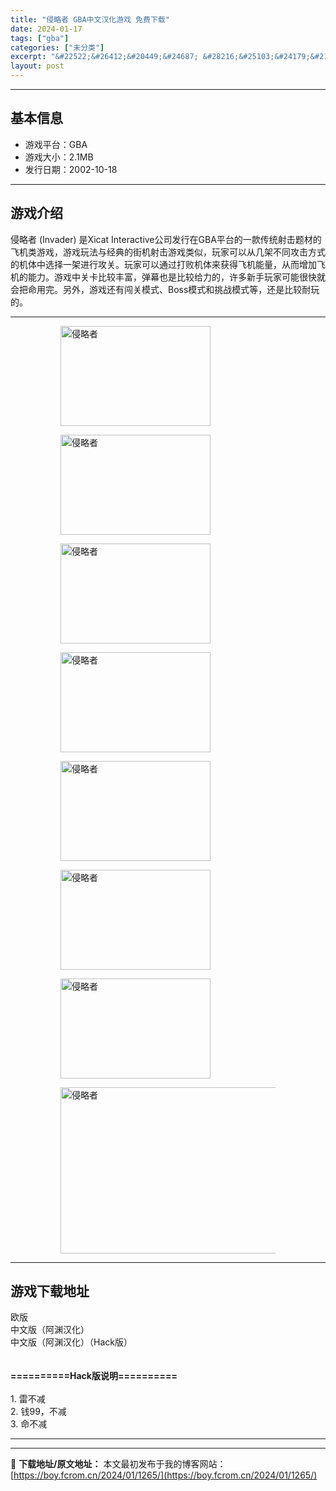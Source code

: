 ```yaml
---
title: "侵略者 GBA中文汉化游戏 免费下载"
date: 2024-01-17
tags: ["gba"]
categories: ["未分类"]
excerpt: "&#22522;&#26412;&#20449;&#24687; &#28216;&#25103;&#24179;&#21488;&#65306;GBA &#28216;&#25103;&#22823;&#23567;&#65306;2.1MB &#21457;&#34892;&#26085;&amp;#2&hellip;"
layout: post
---
```


 <hr><h2>&#22522;&#26412;&#20449;&#24687;</h2> <ul><li>&#28216;&#25103;&#24179;&#21488;&#65306;GBA</li> <li>&#28216;&#25103;&#22823;&#23567;&#65306;2.1MB</li> <li>&#21457;&#34892;&#26085;&#26399;&#65306;2002-10-18</li> </ul><hr><h2>&#28216;&#25103;&#20171;&#32461;</h2> <p>&#20405;&#30053;&#32773; (Invader) &#26159;Xicat Interactive&#20844;&#21496;&#21457;&#34892;&#22312;GBA&#24179;&#21488;&#30340;&#19968;&#27454;&#20256;&#32479;&#23556;&#20987;&#39064;&#26448;&#30340;&#39134;&#26426;&#31867;&#28216;&#25103;&#65292;&#28216;&#25103;&#29609;&#27861;&#19982;&#32463;&#20856;&#30340;&#34903;&#26426;&#23556;&#20987;&#28216;&#25103;&#31867;&#20284;&#65292;&#29609;&#23478;&#21487;&#20197;&#20174;&#20960;&#26550;&#19981;&#21516;&#25915;&#20987;&#26041;&#24335;&#30340;&#26426;&#20307;&#20013;&#36873;&#25321;&#19968;&#26550;&#36827;&#34892;&#25915;&#20851;&#12290;&#29609;&#23478;&#21487;&#20197;&#36890;&#36807;&#25171;&#36133;&#26426;&#20307;&#26469;&#33719;&#24471;&#39134;&#26426;&#33021;&#37327;&#65292;&#20174;&#32780;&#22686;&#21152;&#39134;&#26426;&#30340;&#33021;&#21147;&#12290;&#28216;&#25103;&#20013;&#20851;&#21345;&#27604;&#36739;&#20016;&#23500;&#65292;&#24377;&#24149;&#20063;&#26159;&#27604;&#36739;&#32473;&#21147;&#30340;&#65292;&#35768;&#22810;&#26032;&#25163;&#29609;&#23478;&#21487;&#33021;&#24456;&#24555;&#23601;&#20250;&#25226;&#21629;&#29992;&#23436;&#12290;&#21478;&#22806;&#65292;&#28216;&#25103;&#36824;&#26377;&#38383;&#20851;&#27169;&#24335;&#12289;Boss&#27169;&#24335;&#21644;&#25361;&#25112;&#27169;&#24335;&#31561;&#65292;&#36824;&#26159;&#27604;&#36739;&#32784;&#29609;&#30340;&#12290;</p> <hr><figure><figure><img loading="lazy" decoding="async" width="240" height="160" data-id="9062" src="https://boy.fcrom.cn/wp-content/uploads/2024/01/20240116_65a636b8466b3.png" title="&#20405;&#30053;&#32773;-1" alt="侵略者"></figure><figure><img loading="lazy" decoding="async" width="240" height="160" data-id="9058" src="https://boy.fcrom.cn/wp-content/uploads/2024/01/20240116_65a636b86c7f0.png" title="&#20405;&#30053;&#32773;-2" alt="侵略者"></figure><figure><img loading="lazy" decoding="async" width="240" height="160" data-id="9059" src="https://boy.fcrom.cn/wp-content/uploads/2024/01/20240116_65a636b891d23.png" title="&#20405;&#30053;&#32773;-3" alt="侵略者"></figure><figure><img loading="lazy" decoding="async" width="240" height="160" data-id="9063" src="https://boy.fcrom.cn/wp-content/uploads/2024/01/20240116_65a636b8b6fa0.png" title="&#20405;&#30053;&#32773;-4" alt="侵略者"></figure><figure><img loading="lazy" decoding="async" width="240" height="160" data-id="9064" src="https://boy.fcrom.cn/wp-content/uploads/2024/01/20240116_65a636b8d4e9a.png" title="&#20405;&#30053;&#32773;" alt="侵略者"></figure><figure><img loading="lazy" decoding="async" width="240" height="160" data-id="9060" src="https://boy.fcrom.cn/wp-content/uploads/2024/01/20240116_65a636b8f15cd.png" title="&#20405;&#30053;&#32773;" alt="侵略者"></figure><figure><img loading="lazy" decoding="async" width="240" height="160" data-id="9061" src="https://boy.fcrom.cn/wp-content/uploads/2024/01/20240116_65a636b91ae94.png" title="&#20405;&#30053;&#32773;" alt="侵略者"></figure><figure><img loading="lazy" decoding="async" width="400" height="266" data-id="9057" src="https://boy.fcrom.cn/wp-content/uploads/2024/01/20240116_65a636b94863a.jpg" title="&#20405;&#30053;&#32773;" alt="侵略者"></figure></figure><hr><h2>&#28216;&#25103;&#19979;&#36733;&#22320;&#22336;</h2> <div><div> <div> <span></span><span>&#27431;&#29256;</span></div> <div> <span></span><span>&#20013;&#25991;&#29256;&#65288;&#38463;&#28170;&#27721;&#21270;&#65289;</span></div> <div> <span></span><span>&#20013;&#25991;&#29256;&#65288;&#38463;&#28170;&#27721;&#21270;&#65289;&#65288;Hack&#29256;&#65289;</span></div> </div></div> <div style="height:20px" aria-hidden="true"></div> <p><strong>==========Hack&#29256;&#35828;&#26126;==========</strong><br><br>1. &#38647;&#19981;&#20943;<br>2. &#38065;99&#65292;&#19981;&#20943;<br>3. &#21629;&#19981;&#20943;</p> <hr>

---
📖 **下载地址/原文地址：** 本文最初发布于我的博客网站：[https://boy.fcrom.cn/2024/01/1265/](https://boy.fcrom.cn/2024/01/1265/)
